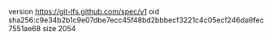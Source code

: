 version https://git-lfs.github.com/spec/v1
oid sha256:c9e34b2b1c9e07dbe7ecc45f48bd2bbbecf3221c4c05ecf246da9fec7551ae68
size 2054
